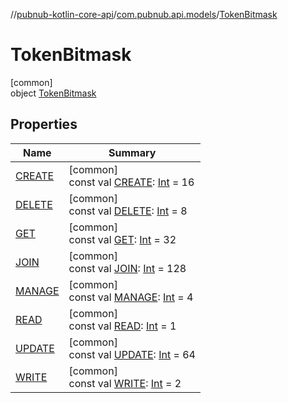//[pubnub-kotlin-core-api](../../../index.md)/[com.pubnub.api.models](../index.md)/[TokenBitmask](index.md)

# TokenBitmask

[common]\
object [TokenBitmask](index.md)

## Properties

| Name | Summary |
|---|---|
| [CREATE](-c-r-e-a-t-e.md) | [common]<br>const val [CREATE](-c-r-e-a-t-e.md): [Int](https://kotlinlang.org/api/latest/jvm/stdlib/kotlin/-int/index.html) = 16 |
| [DELETE](-d-e-l-e-t-e.md) | [common]<br>const val [DELETE](-d-e-l-e-t-e.md): [Int](https://kotlinlang.org/api/latest/jvm/stdlib/kotlin/-int/index.html) = 8 |
| [GET](-g-e-t.md) | [common]<br>const val [GET](-g-e-t.md): [Int](https://kotlinlang.org/api/latest/jvm/stdlib/kotlin/-int/index.html) = 32 |
| [JOIN](-j-o-i-n.md) | [common]<br>const val [JOIN](-j-o-i-n.md): [Int](https://kotlinlang.org/api/latest/jvm/stdlib/kotlin/-int/index.html) = 128 |
| [MANAGE](-m-a-n-a-g-e.md) | [common]<br>const val [MANAGE](-m-a-n-a-g-e.md): [Int](https://kotlinlang.org/api/latest/jvm/stdlib/kotlin/-int/index.html) = 4 |
| [READ](-r-e-a-d.md) | [common]<br>const val [READ](-r-e-a-d.md): [Int](https://kotlinlang.org/api/latest/jvm/stdlib/kotlin/-int/index.html) = 1 |
| [UPDATE](-u-p-d-a-t-e.md) | [common]<br>const val [UPDATE](-u-p-d-a-t-e.md): [Int](https://kotlinlang.org/api/latest/jvm/stdlib/kotlin/-int/index.html) = 64 |
| [WRITE](-w-r-i-t-e.md) | [common]<br>const val [WRITE](-w-r-i-t-e.md): [Int](https://kotlinlang.org/api/latest/jvm/stdlib/kotlin/-int/index.html) = 2 |
